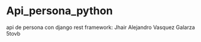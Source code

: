 # Api_persona_python
api de persona con django rest framework: Jhair Alejandro Vasquez Galarza 5tovb
